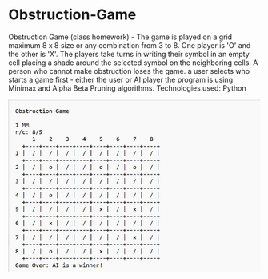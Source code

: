 # Obstruction-Game
Obstruction Game (class homework) - 
The game is played on a grid maximum 8 x 8 size or any combination from 3 to 8. 
One player is 'O' and the other is 'X'. The players take turns in writing their symbol in an empty cell placing a shade around the selected symbol on the neighboring cells. 
A person who cannot make obstruction loses the game.
a user selects who starts a game first - either the user or AI player
the program is using Minimax and Alpha Beta Pruning algorithms. Technologies used: Python

![image](./read_me_pic.jpg)
